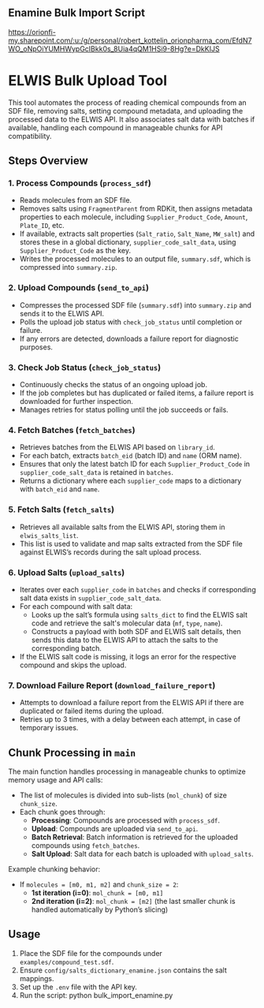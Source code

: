 ## Enamine Bulk Import Script 
https://orionfi-my.sharepoint.com/:u:/g/personal/robert_kottelin_orionpharma_com/EfdN7WO_oNpOiYUMHWypGcIBkk0s_8Uia4qQM1HSi9-8Hg?e=DkKIJS


# ELWIS Bulk Upload Tool

This tool automates the process of reading chemical compounds from an SDF file, removing salts, setting compound metadata, and uploading the processed data to the ELWIS API. It also associates salt data with batches if available, handling each compound in manageable chunks for API compatibility.

## Steps Overview

### 1. Process Compounds (`process_sdf`)

- Reads molecules from an SDF file.
- Removes salts using `FragmentParent` from RDKit, then assigns metadata properties to each molecule, including `Supplier_Product_Code`, `Amount`, `Plate_ID`, etc.
- If available, extracts salt properties (`Salt_ratio`, `Salt_Name`, `MW_salt`) and stores these in a global dictionary, `supplier_code_salt_data`, using `Supplier_Product_Code` as the key.
- Writes the processed molecules to an output file, `summary.sdf`, which is compressed into `summary.zip`.

### 2. Upload Compounds (`send_to_api`)

- Compresses the processed SDF file (`summary.sdf`) into `summary.zip` and sends it to the ELWIS API.
- Polls the upload job status with `check_job_status` until completion or failure.
- If any errors are detected, downloads a failure report for diagnostic purposes.

### 3. Check Job Status (`check_job_status`)

- Continuously checks the status of an ongoing upload job.
- If the job completes but has duplicated or failed items, a failure report is downloaded for further inspection.
- Manages retries for status polling until the job succeeds or fails.

### 4. Fetch Batches (`fetch_batches`)

- Retrieves batches from the ELWIS API based on `library_id`.
- For each batch, extracts `batch_eid` (batch ID) and `name` (ORM name).
- Ensures that only the latest batch ID for each `Supplier_Product_Code` in `supplier_code_salt_data` is retained in `batches`.
- Returns a dictionary where each `supplier_code` maps to a dictionary with `batch_eid` and `name`.

### 5. Fetch Salts (`fetch_salts`)

- Retrieves all available salts from the ELWIS API, storing them in `elwis_salts_list`.
- This list is used to validate and map salts extracted from the SDF file against ELWIS’s records during the salt upload process.

### 6. Upload Salts (`upload_salts`)

- Iterates over each `supplier_code` in `batches` and checks if corresponding salt data exists in `supplier_code_salt_data`.
- For each compound with salt data:
  - Looks up the salt’s formula using `salts_dict` to find the ELWIS salt code and retrieve the salt's molecular data (`mf`, `type`, `name`).
  - Constructs a payload with both SDF and ELWIS salt details, then sends this data to the ELWIS API to attach the salts to the corresponding batch.
- If the ELWIS salt code is missing, it logs an error for the respective compound and skips the upload.

### 7. Download Failure Report (`download_failure_report`)

- Attempts to download a failure report from the ELWIS API if there are duplicated or failed items during the upload.
- Retries up to 3 times, with a delay between each attempt, in case of temporary issues.

## Chunk Processing in `main`

The main function handles processing in manageable chunks to optimize memory usage and API calls:
- The list of molecules is divided into sub-lists (`mol_chunk`) of size `chunk_size`.
- Each chunk goes through:
  - **Processing**: Compounds are processed with `process_sdf`.
  - **Upload**: Compounds are uploaded via `send_to_api`.
  - **Batch Retrieval**: Batch information is retrieved for the uploaded compounds using `fetch_batches`.
  - **Salt Upload**: Salt data for each batch is uploaded with `upload_salts`.
  
Example chunking behavior:
- If `molecules = [m0, m1, m2]` and `chunk_size = 2`:
  - **1st iteration (i=0)**: `mol_chunk = [m0, m1]`
  - **2nd iteration (i=2)**: `mol_chunk = [m2]` (the last smaller chunk is handled automatically by Python’s slicing)

## Usage

1. Place the SDF file for the compounds under `examples/compound_test.sdf`.
2. Ensure `config/salts_dictionary_enamine.json` contains the salt mappings.
3. Set up the `.env` file with the API key.
4. Run the script: python bulk_import_enamine.py
